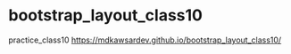 # bootstrap_layout_class10
practice_class10
https://mdkawsardev.github.io/bootstrap_layout_class10/
